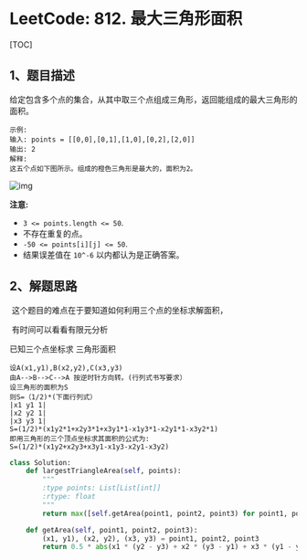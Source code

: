 # LeetCode: 812. 最大三角形面积

[TOC]



## 1、题目描述



给定包含多个点的集合，从其中取三个点组成三角形，返回能组成的最大三角形的面积。

```
示例:
输入: points = [[0,0],[0,1],[1,0],[0,2],[2,0]]
输出: 2
解释: 
这五个点如下图所示。组成的橙色三角形是最大的，面积为2。
```

![img](http://px3chmx10.bkt.clouddn.com/notebook/2019-09-19-084451.png)

**注意:** 

- `3 <= points.length <= 50`.
- 不存在重复的点。
-  `-50 <= points[i][j] <= 50`.
- 结果误差值在 `10^-6` 以内都认为是正确答案。



## 2、解题思路

​	这个题目的难点在于要知道如何利用三个点的坐标求解面积，

​	有时间可以看看有限元分析



已知三个点坐标求 三角形面积

```
设A(x1,y1),B(x2,y2),C(x3,y3) 
由A-->B-->C-->A 按逆时针方向转。(行列式书写要求） 
设三角形的面积为S 
则S=（1/2)*(下面行列式） 
|x1 y1 1| 
|x2 y2 1| 
|x3 y3 1| 
S=(1/2)*(x1y2*1+x2y3*1+x3y1*1-x1y3*1-x2y1*1-x3y2*1) 
即用三角形的三个顶点坐标求其面积的公式为: 
S=(1/2)*(x1y2+x2y3+x3y1-x1y3-x2y1-x3y2)
```

 

```python
class Solution:
    def largestTriangleArea(self, points):
        """
        :type points: List[List[int]]
        :rtype: float
        """
        return max([self.getArea(point1, point2, point3) for point1, point2, point3 in itertools.combinations(points, 3)])

    def getArea(self, point1, point2, point3):
        (x1, y1), (x2, y2), (x3, y3) = point1, point2, point3
        return 0.5 * abs(x1 * (y2 - y3) + x2 * (y3 - y1) + x3 * (y1 - y2))
```



